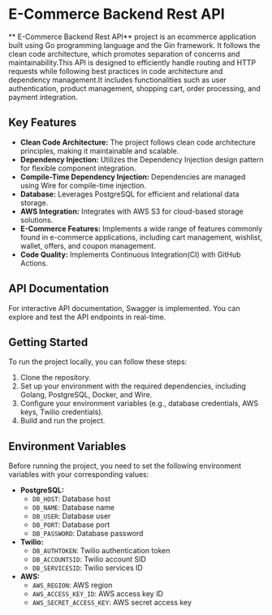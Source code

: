 
# E-Commerce Backend Rest API

** E-Commerce Backend Rest API** project is an ecommerce application built using Go programming language and the Gin framework. It follows the clean code architecture, which promotes separation of concerns and maintainability.This API is designed to efficiently handle routing and HTTP requests while following best practices in code architecture and dependency management.It includes functionalities such as user authentication, product management, shopping cart, order processing, and payment integration.

## Key Features

- **Clean Code Architecture:** The project follows clean code architecture principles, making it maintainable and scalable.
- **Dependency Injection:** Utilizes the Dependency Injection design pattern for flexible component integration.
- **Compile-Time Dependency Injection:** Dependencies are managed using Wire for compile-time injection.
- **Database:** Leverages PostgreSQL for efficient and relational data storage.
- **AWS Integration:** Integrates with AWS S3 for cloud-based storage solutions.
- **E-Commerce Features:** Implements a wide range of features commonly found in e-commerce applications, including cart management, wishlist, wallet, offers, and coupon management.
- **Code Quality:** Implements Continuous Integration(CI) with GitHub Actions.

## API Documentation

For interactive API documentation, Swagger is implemented. You can explore and test the API endpoints in real-time.

## Getting Started

To run the project locally, you can follow these steps:

1. Clone the repository.
2. Set up your environment with the required dependencies, including Golang, PostgreSQL, Docker, and Wire.
3. Configure your environment variables (e.g., database credentials, AWS keys, Twilio credentials).
4. Build and run the project.

## Environment Variables

Before running the project, you need to set the following environment variables with your corresponding values:

- **PostgreSQL:**
  - `DB_HOST`: Database host
  - `DB_NAME`: Database name
  - `DB_USER`: Database user
  - `DB_PORT`: Database port
  - `DB_PASSWORD`: Database password
- **Twilio:**
  - `DB_AUTHTOKEN`: Twilio authentication token
  - `DB_ACCOUNTSID`: Twilio account SID
  - `DB_SERVICESID`: Twilio services ID
- **AWS:**
  - `AWS_REGION`: AWS region
  - `AWS_ACCESS_KEY_ID`: AWS access key ID
  - `AWS_SECRET_ACCESS_KEY`: AWS secret access key

